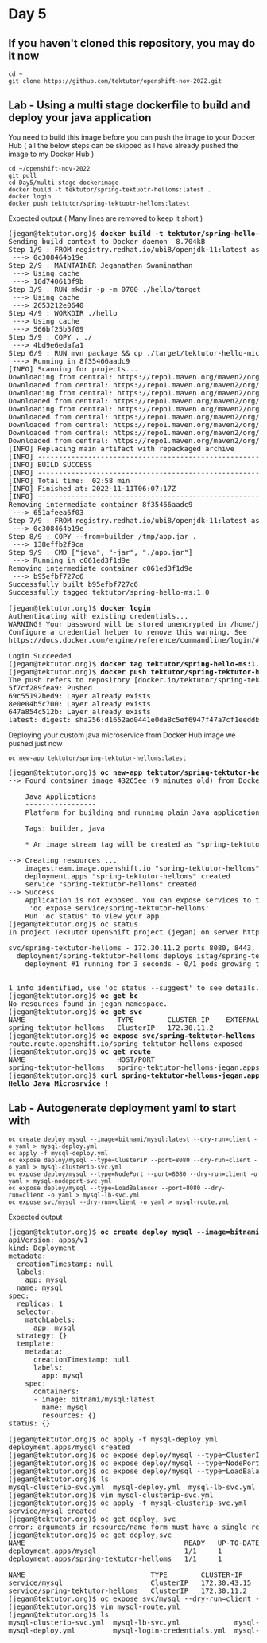 # Day 5

## If you haven't cloned this repository, you may do it now
```
cd ~
git clone https://github.com/tektutor/openshift-nov-2022.git
```

## Lab - Using a multi stage dockerfile to build and deploy your java application

You need to build this image before you can push the image to your Docker Hub ( all the below steps can be skipped as I have already pushed the image to my Docker Hub )
```
cd ~/openshift-nov-2022
git pull
cd Day5/multi-stage-dockerimage
docker build -t tektutor/spring-tektuotr-helloms:latest .
docker login
docker push tektutor/spring-tektuotr-helloms:latest
```
Expected output ( Many lines are removed to keep it short )
<pre>
(jegan@tektutor.org)$ <b>docker build -t tektutor/spring-hello-ms:1.0 .</b>
Sending build context to Docker daemon  8.704kB
Step 1/9 : FROM registry.redhat.io/ubi8/openjdk-11:latest as builder
 ---> 0c308464b19e
Step 2/9 : MAINTAINER Jeganathan Swaminathan <jegan@tektutor.org>
 ---> Using cache
 ---> 18d740613f9b
Step 3/9 : RUN mkdir -p -m 0700 ./hello/target
 ---> Using cache
 ---> 2653212e0640
Step 4/9 : WORKDIR ./hello
 ---> Using cache
 ---> 566bf25b5f09
Step 5/9 : COPY . ./
 ---> 4bd9e6edafa1
Step 6/9 : RUN mvn package && cp ./target/tektutor-hello-microservice-1.0.jar /tmp/app.jar
 ---> Running in 8f35466aadc9
[INFO] Scanning for projects...
Downloading from central: https://repo1.maven.org/maven2/org/springframework/boot/spring-boot-starter-parent/2.4.2/spring-boot-starter-parent-2.4.2.pom
Downloaded from central: https://repo1.maven.org/maven2/org/springframework/boot/spring-boot-starter-parent/2.4.2/spring-boot-starter-parent-2.4.2.pom (8.6 kB at 6.0 kB/s)
Downloading from central: https://repo1.maven.org/maven2/org/springframework/boot/spring-boot-dependencies/2.4.2/spring-boot-dependencies-2.4.2.pom
Downloaded from central: https://repo1.maven.org/maven2/org/springframework/boot/spring-boot-dependencies/2.4.2/spring-boot-dependencies-2.4.2.pom (108 kB at 123 kB/s)
Downloading from central: https://repo1.maven.org/maven2/org/codehaus/plexus/plexus-classworlds/2.6.0/plexus-classworlds-2.6.0.jar
Downloaded from central: https://repo1.maven.org/maven2/org/codehaus/plexus/plexus-utils/3.2.1/plexus-utils-3.2.1.jar (262 kB at 130 kB/s)
Downloaded from central: https://repo1.maven.org/maven2/org/eclipse/sisu/org.eclipse.sisu.inject/0.3.4/org.eclipse.sisu.inject-0.3.4.jar (379 kB at 188 kB/s)
Downloaded from central: https://repo1.maven.org/maven2/org/eclipse/sisu/org.eclipse.sisu.plexus/0.3.4/org.eclipse.sisu.plexus-0.3.4.jar (205 kB at 101 kB/s)
Downloaded from central: https://repo1.maven.org/maven2/org/codehaus/plexus/plexus-classworlds/2.6.0/plexus-classworlds-2.6.0.jar (53 kB at 23 kB/s)
[INFO] Replacing main artifact with repackaged archive
[INFO] ------------------------------------------------------------------------
[INFO] BUILD SUCCESS
[INFO] ------------------------------------------------------------------------
[INFO] Total time:  02:58 min
[INFO] Finished at: 2022-11-11T06:07:17Z
[INFO] ------------------------------------------------------------------------
Removing intermediate container 8f35466aadc9
 ---> 651afeea6f03
Step 7/9 : FROM registry.redhat.io/ubi8/openjdk-11:latest as runner
 ---> 0c308464b19e
Step 8/9 : COPY --from=builder /tmp/app.jar .
 ---> 138effb2f9ca
Step 9/9 : CMD ["java", "-jar", "./app.jar"]
 ---> Running in c061ed3f1d9e
Removing intermediate container c061ed3f1d9e
 ---> b95efbf727c6
Successfully built b95efbf727c6
Successfully tagged tektutor/spring-hello-ms:1.0

(jegan@tektutor.org)$ <b>docker login</b>
Authenticating with existing credentials...
WARNING! Your password will be stored unencrypted in /home/jegan/.docker/config.json.
Configure a credential helper to remove this warning. See
https://docs.docker.com/engine/reference/commandline/login/#credentials-store

Login Succeeded
(jegan@tektutor.org)$ <b>docker tag tektutor/spring-hello-ms:1.0 tektutor/spring-tektutor-helloms:latest</b>
(jegan@tektutor.org)$ <b>docker push tektutor/spring-tektutor-helloms:latest</b>
The push refers to repository [docker.io/tektutor/spring-tektutor-helloms]
5f7cf289fea9: Pushed 
69c55192bed9: Layer already exists 
8e0e04b5c700: Layer already exists 
647a854c512b: Layer already exists 
latest: digest: sha256:d1652ad0441e0da8c5ef6947f47a7cf1eeddb55d67770e5d04d143cfee3a63fb size: 1162
</pre>

Deploying your custom java microservice from Docker Hub image we pushed just now
```
oc new-app tektutor/spring-tektutor-helloms:latest
```

<pre>
(jegan@tektutor.org)$ <b>oc new-app tektutor/spring-tektutor-helloms:latest</b>
--> Found container image 43265ee (9 minutes old) from Docker Hub for "tektutor/spring-tektutor-helloms:latest"

    Java Applications 
    ----------------- 
    Platform for building and running plain Java applications (fat-jar and flat classpath)

    Tags: builder, java

    * An image stream tag will be created as "spring-tektutor-helloms:latest" that will track this image

--> Creating resources ...
    imagestream.image.openshift.io "spring-tektutor-helloms" created
    deployment.apps "spring-tektutor-helloms" created
    service "spring-tektutor-helloms" created
--> Success
    Application is not exposed. You can expose services to the outside world by executing one or more of the commands below:
     'oc expose service/spring-tektutor-helloms' 
    Run 'oc status' to view your app.
(jegan@tektutor.org)$ oc status
In project TekTutor OpenShift project (jegan) on server https://api.ocp.tektutor.org:6443

svc/spring-tektutor-helloms - 172.30.11.2 ports 8080, 8443, 8778
  deployment/spring-tektutor-helloms deploys istag/spring-tektutor-helloms:latest 
    deployment #1 running for 3 seconds - 0/1 pods growing to 1


1 info identified, use 'oc status --suggest' to see details.
(jegan@tektutor.org)$ <b>oc get bc</b>
No resources found in jegan namespace.
(jegan@tektutor.org)$ <b>oc get svc</b>
NAME                      TYPE        CLUSTER-IP    EXTERNAL-IP   PORT(S)                      AGE
spring-tektutor-helloms   ClusterIP   172.30.11.2   <none>        8080/TCP,8443/TCP,8778/TCP   53s
(jegan@tektutor.org)$ <b>oc expose svc/spring-tektutor-helloms</b>
route.route.openshift.io/spring-tektutor-helloms exposed
(jegan@tektutor.org)$ <b>oc get route</b>
NAME                      HOST/PORT                                             PATH   SERVICES                  PORT       TERMINATION   WILDCARD
spring-tektutor-helloms   spring-tektutor-helloms-jegan.apps.ocp.tektutor.org          spring-tektutor-helloms   8080-tcp                 None
(jegan@tektutor.org)$ <b>curl spring-tektutor-helloms-jegan.apps.ocp.tektutor.org</b>
<b>Hello Java Microsrvice !</b>
</pre>

## Lab - Autogenerate deployment yaml to start with
```
oc create deploy mysql --image=bitnami/mysql:latest --dry-run=client -o yaml > mysql-deploy.yml
oc apply -f mysql-deploy.yml
oc expose deploy/mysql --type=ClusterIP --port=8080 --dry-run=client -o yaml > mysql-clusterip-svc.yml
oc expose deploy/mysql --type=NodePort --port=8080 --dry-run=client -o yaml > mysql-nodeport-svc.yml
oc expose deploy/mysql --type=LoadBalancer --port=8080 --dry-run=client -o yaml > mysql-lb-svc.yml
oc expose svc/mysql --dry-run=client -o yaml > mysql-route.yml
```

Expected output
<pre>
(jegan@tektutor.org)$ <b>oc create deploy mysql --image=bitnami/mysql:latest --dry-run=client -o yaml</b>
apiVersion: apps/v1
kind: Deployment
metadata:
  creationTimestamp: null
  labels:
    app: mysql
  name: mysql
spec:
  replicas: 1
  selector:
    matchLabels:
      app: mysql
  strategy: {}
  template:
    metadata:
      creationTimestamp: null
      labels:
        app: mysql
    spec:
      containers:
      - image: bitnami/mysql:latest
        name: mysql
        resources: {}
status: {}

(jegan@tektutor.org)$ oc apply -f mysql-deploy.yml 
deployment.apps/mysql created
(jegan@tektutor.org)$ oc expose deploy/mysql --type=ClusterIP --port=8080 --dry-run=client -o yaml > mysql-clusterip-svc.yml
(jegan@tektutor.org)$ oc expose deploy/mysql --type=NodePort --port=8080 --dry-run=client -o yaml > mysql-nodeport-svc.yml 
(jegan@tektutor.org)$ oc expose deploy/mysql --type=LoadBalancer --port=8080 --dry-run=client -o yaml > mysql-lb-svc.yml
(jegan@tektutor.org)$ ls
mysql-clusterip-svc.yml  mysql-deploy.yml  mysql-lb-svc.yml  mysql-login-credentials.yml  mysql-nodeport-svc.yml
(jegan@tektutor.org)$ vim mysql-clusterip-svc.yml 
(jegan@tektutor.org)$ oc apply -f mysql-clusterip-svc.yml 
service/mysql created
(jegan@tektutor.org)$ oc get deploy, svc
error: arguments in resource/name form must have a single resource and name
(jegan@tektutor.org)$ oc get deploy,svc
NAME                                      READY   UP-TO-DATE   AVAILABLE   AGE
deployment.apps/mysql                     1/1     1            1           93s
deployment.apps/spring-tektutor-helloms   1/1     1            1           56m

NAME                              TYPE        CLUSTER-IP     EXTERNAL-IP   PORT(S)                      AGE
service/mysql                     ClusterIP   172.30.43.15   <none>        8080/TCP                     9s
service/spring-tektutor-helloms   ClusterIP   172.30.11.2    <none>        8080/TCP,8443/TCP,8778/TCP   56m
(jegan@tektutor.org)$ oc expose svc/mysql --dry-run=client -o yaml > mysql-route.yml
(jegan@tektutor.org)$ vim mysql-route.yml 
(jegan@tektutor.org)$ ls
mysql-clusterip-svc.yml  mysql-lb-svc.yml             mysql-nodeport-svc.yml
mysql-deploy.yml         mysql-login-credentials.yml  mysql-route.yml
</pre>
